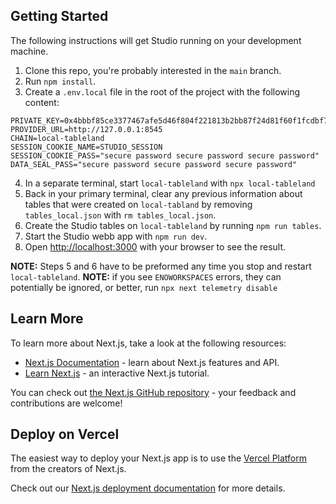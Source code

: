 ## Getting Started

The following instructions will get Studio running on your development machine.

1. Clone this repo, you're probably interested in the `main` branch.
2. Run `npm install`.
3. Create a `.env.local` file in the root of the project with the following content:

```
PRIVATE_KEY=0x4bbbf85ce3377467afe5d46f804f221813b2bb87f24d81f60f1fcdbf7cbf4356
PROVIDER_URL=http://127.0.0.1:8545
CHAIN=local-tableland
SESSION_COOKIE_NAME=STUDIO_SESSION
SESSION_COOKIE_PASS="secure password secure password secure password"
DATA_SEAL_PASS="secure password secure password secure password"
```

4. In a separate terminal, start `local-tableland` with `npx local-tableland`
5. Back in your primary terminal, clear any previous information about tables that were created on `local-tabland` by removing `tables_local.json` with `rm tables_local.json`.
6. Create the Studio tables on `local-tableland` by running `npm run tables`.
7. Start the Studio webb app with `npm run dev`.
8. Open [http://localhost:3000](http://localhost:3000) with your browser to see the result.

**NOTE:** Steps 5 and 6 have to be preformed any time you stop and restart `local-tableland`.
**NOTE:** if you see `ENOWORKSPACES` errors, they can potentially be ignored, or better, run `npx next telemetry disable`

## Learn More

To learn more about Next.js, take a look at the following resources:

- [Next.js Documentation](https://nextjs.org/docs) - learn about Next.js features and API.
- [Learn Next.js](https://nextjs.org/learn) - an interactive Next.js tutorial.

You can check out [the Next.js GitHub repository](https://github.com/vercel/next.js/) - your feedback and contributions are welcome!

## Deploy on Vercel

The easiest way to deploy your Next.js app is to use the [Vercel Platform](https://vercel.com/new?utm_medium=default-template&filter=next.js&utm_source=create-next-app&utm_campaign=create-next-app-readme) from the creators of Next.js.

Check out our [Next.js deployment documentation](https://nextjs.org/docs/deployment) for more details.
